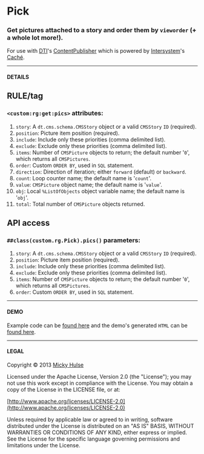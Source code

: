 # Pick

### Get pictures attached to a story and order them by `vieworder` (+ a whole lot more!).

For use with [DTI](http://www.dtint.com/)'s [ContentPublisher](http://www.dtint.com/our-solutions/content-publisher/) which is powered by [Intersystem](http://www.intersystems.com/)'s [Caché](http://www.intersystems.com/cache/index.html).

---

#### DETAILS

## RULE/tag

### `<custom:rg:get:pics>` attributes:

1. `story`: A `dt.cms.schema.CMSStory` object or a valid `CMSStory` `ID` (required).
2. `position`: Picture item position (required).
3. `include`: Include only these priorities (comma delimited list).
4. `exclude`: Exclude only these priorities (comma delimited list).
5. `items`: Number of `CMSPicture` objects to return; the default number '`0`', which returns all `CMSPictures`.
6. `order`: Custom `ORDER BY`, used in `SQL` statement.
7. `direction`: Direction of iteration; either `forward` (default) or `backward`.
8. `count`: Loop counter name; the default name is '`count`'.
9. `value`: `CMSPicture` object name; the default name is '`value`'.
10. `obj`: Local `%ListOfObjects` object variable name; the default name is '`obj`'.
11. `total`: Total number of `CMSPicture` objects returned.

## API access

### `##class(custom.rg.Pick).pics()` parameters:

1. `story`: A `dt.cms.schema.CMSStory` object or a valid `CMSStory` `ID` (required).
2. `position`: Picture item position (required).
4. `include`: Include only these priorities (comma delimited list).
5. `exclude`: Exclude only these priorities (comma delimited list).
3. `items`: Number of `CMSPicture` objects to return; the default number '`0`', which returns all `CMSPictures`.
6. `order`: Custom `ORDER BY`, used in `SQL` statement.

---

#### DEMO

Example code can be [found here](https://github.com/registerguard/pick/blob/master/pick/demo.csp) and the demo's generated `HTML` can be [found here](http://registerguard.github.com/pick/).

---

#### LEGAL

Copyright © 2013 [Micky Hulse](http://mky.io)

Licensed under the Apache License, Version 2.0 (the "License"); you may not use this work except in compliance with the License. You may obtain a copy of the License in the LICENSE file, or at:

[http://www.apache.org/licenses/LICENSE-2.0](http://www.apache.org/licenses/LICENSE-2.0)

Unless required by applicable law or agreed to in writing, software distributed under the License is distributed on an "AS IS" BASIS, WITHOUT WARRANTIES OR CONDITIONS OF ANY KIND, either express or implied. See the License for the specific language governing permissions and limitations under the License.
